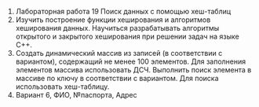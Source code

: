 1) Лабораторная работа 19 Поиск данных с помощью хеш-таблиц
2) Изучить построение функции хеширования и алгоритмов хеширования данных. Научиться разрабатывать алгоритмы открытого и закрытого хеширования при решении задач на языке C++.
3) Создать динамический массив из записей (в соответствии с вариантом), содержащий не менее 100 элементов. Для заполнения элементов массива использовать ДСЧ. Выполнить поиск элемента в массиве по ключу в соответствии с вариантом. Для поиска использовать хеш-таблицу.
4) Вариант 6, ФИО, №паспорта, Адрес
